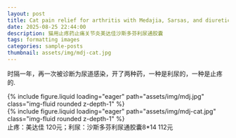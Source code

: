 ```yaml
---
layout: post
title: Cat pain relief for arthritis with Medajia, Sarsas, and diuretic capsules.
date: 2025-08-25 22:44:00
description: 猫用止疼药止痛关节炎美达佳沙斯多芬利尿通胶囊
tags: formatting images
categories: sample-posts
thumbnail: assets/img/mdj-cat.jpg
---
```


时隔一年，再一次被诊断为尿道感染，开了两种药，一种是利尿的，一种是止疼的.

<div class="row mt-3">
    <div class="col-sm mt-3 mt-md-0">
        {% include figure.liquid loading="eager" path="assets/img/mdj.jpg" class="img-fluid rounded z-depth-1" %}
    </div>
    <div class="col-sm mt-3 mt-md-0">
        {% include figure.liquid loading="eager" path="assets/img/mdj-cat.jpg" class="img-fluid rounded z-depth-1" %}
    </div>
</div>
<div class="caption">
    止疼：美达佳 120元；利尿：沙斯多芬利尿通胶囊8*14 112元
</div>


